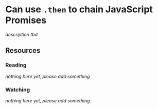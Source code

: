 # Can use `.then` to chain JavaScript Promises

_description tbd_

## Resources

### Reading

_nothing here yet, please add something_

### Watching

_nothing here yet, please add something_
